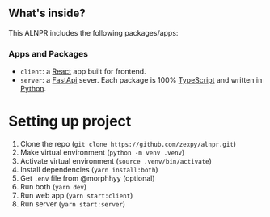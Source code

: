 ## What's inside?

This ALNPR includes the following packages/apps:

### Apps and Packages

- `client`: a [React](https://reactjs.org/) app built for frontend.
- `server`: a [FastApi](https://fastapi.tiangolo.com/) sever.
  Each package is 100% [TypeScript](https://www.typescriptlang.org/) and written in [Python](https://python.org/).

# Setting up project

1. Clone the repo (`git clone https://github.com/zexpy/alnpr.git`)
2. Make virtual environment (`python -m venv .venv`)
3. Activate virtual environment (`source .venv/bin/activate`)
4. Install dependencies (`yarn install:both`)
5. Get `.env` file from @morphhyy (optional)
6. Run both (`yarn dev`)
7. Run web app (`yarn start:client`)
8. Run server (`yarn start:server`)
